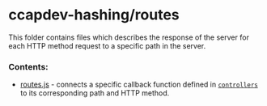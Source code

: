 # ccapdev-hashing/routes

This folder contains files which describes the response of the server for each HTTP method request to a specific path in the server.

### Contents:
- [routes.js](routes.js) - connects a specific callback function defined in [`controllers`](../controllers) to its corresponding path and HTTP method.
